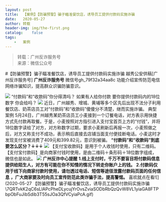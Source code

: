 ```yaml
---
layout:	post
title:	【案例】【防骗预警】骗子瞄准餐饮店，诱导员工提供付款码实施诈骗
date:	2020-05-27
author:	转载
header-img:	img/the-first.png
catalog:	false
tags:
	-	案例
---
```


<blockquote><p>转载：广州反诈服务号<br>
来源：微信公众号</p></blockquote>

#【防骗预警】骗子瞄准餐饮店，诱导员工提供付款码实施诈骗
越秀公安供稿[广州反诈服务号]
**广州反诈服务号**
微信号gh_79f32a34aa8c
功能介绍宣传防范电信网络诈骗知识，提高群众识骗防骗意识。

![]({{site.baseurl}}/postimg/U80CvqU0rQqG0S0XG3fcRK4qGEDtzbMGYRSlZ6OzVrANAgHfMk7qTzp3tia5diaPPetkS2ASOkmlCIu9btqclibJw.gif)
“付款码”和“收款码”你分得清吗？
如果有人给你付款
要你提供付款码内的18位数字
你会给吗？
![]({{site.baseurl}}/postimg/D7oF9oiaUZ1OmbnuibABxiaEXESoZ0NDnYDTib6eff24EbBw6levjJicFMxLyzn4swnIVZE2ibUCrrZnEjnicef1B8wLQ.jpeg)
近日，广州越秀、增城、黄埔等多个区先后出现不法分子利用餐饮店、奶茶店员工对“付款码”和“收款码”傻傻分不清楚，继而实施诈骗。
典型案例
5月24日，广州越秀某奶茶店员工小麦接到一个订餐电话，对方表示用快捷方式先付款再取餐。于是，小麦按照对方指引进入支付宝首页上方的“付钱”，并将18位数字读给了对方，对方称数字过期，要求小麦刷新后再报一次，小麦照做之后，对方又称支付不成功，表示稍后直接去店铺当面支付便挂断电话。小麦这时才发现支付宝被消费了409元和399.82元，意识到被骗。
**“付款码”和“收款码”到底要怎么区分？↓↓↓**
![]({{site.baseurl}}/postimg/D7oF9oiaUZ1Nw0bZicjogVuUN57WLgYGRnLLIkzaBmxBxA2fVYG7ibU6K59T6e9bHMxLOsw1DvX4gFbjiaLs1aticeA.png)
【支付宝收款码】是用于个人收钱时使用，只有二维码。【支付宝付款码】是向商家付钱时使用，是由二维码＋条形码＋18位数字组成，微信也是如此。
![]({{site.baseurl}}/postimg/U80CvqU0rQpWGZv0ibDcqzAvbXjvDuqAKHV9ibIOhGZMLicianTXPzl6o6f5jxbb7ia5H1a5KtmSqG15pAZTuicMJTYw.jpeg)
**广州反诈中心提醒**
**1.线上支付时，千万不要盲目将付款码信息提供给陌生人，对方有可能在你不知情的情况下转走你账户上的钱。**
**2.付款码仅用于线下向商家付款时使用，请勿透过电话、短信等途径泄露付款码页面的任何信息**
**，广大商家要及时向员工宣传防范此类诈骗手法，提高警惕。**
喜欢就点在看![](2020-05-27
【防骗预警】骗子瞄准餐饮店，诱导员工提供付款码实施诈骗\\7QRTvkK2qC6sLlAPcPheDLycujYrOvsZviaSODbRbQzQvW8VL1yiaGA8FTPbpObFuJibSdib3T55sJOa3QfVCyiaPcA.gif)
